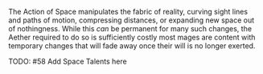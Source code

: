 The Action of Space manipulates the fabric of reality, curving sight lines and paths of motion, compressing distances, or expanding new space out of nothingness. While this *can* be permanent for many such changes, the Aether required to do so is sufficiently costly most mages are content with temporary changes that will fade away once their will is no longer exerted.

TODO: #58 Add Space Talents here